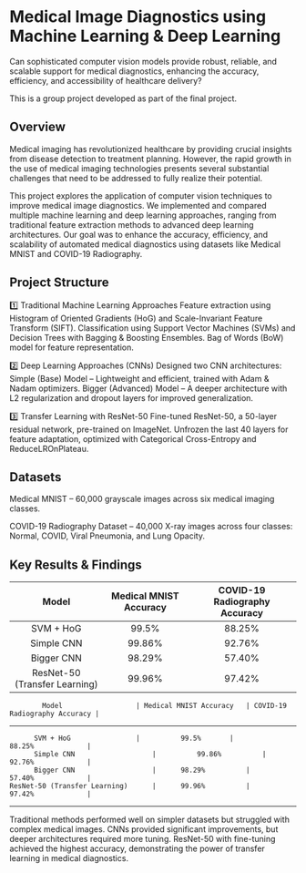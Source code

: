# Medical Image Diagnostics using Machine Learning & Deep Learning
Can sophisticated computer vision models provide robust, reliable, and scalable support for medical diagnostics, enhancing the accuracy, efficiency, and accessibility of healthcare delivery?

This is a group project developed as part of the final project.

## Overview
Medical imaging has revolutionized healthcare by providing crucial insights from disease detection to treatment planning. However, the rapid growth in the use of medical imaging technologies presents several substantial challenges that need to be addressed to fully realize their potential.

This project explores the application of computer vision techniques to improve medical image diagnostics. We implemented and compared multiple machine learning and deep learning approaches, ranging from traditional feature extraction methods to advanced deep learning architectures. Our goal was to enhance the accuracy, efficiency, and scalability of automated medical diagnostics using datasets like Medical MNIST and COVID-19 Radiography.

## Project Structure
1️⃣ Traditional Machine Learning Approaches
Feature extraction using Histogram of Oriented Gradients (HoG) and Scale-Invariant Feature Transform (SIFT).
Classification using Support Vector Machines (SVMs) and Decision Trees with Bagging & Boosting Ensembles.
Bag of Words (BoW) model for feature representation.

2️⃣ Deep Learning Approaches (CNNs)
Designed two CNN architectures:
Simple (Base) Model – Lightweight and efficient, trained with Adam & Nadam optimizers.
Bigger (Advanced) Model – A deeper architecture with L2 regularization and dropout layers for improved generalization.

3️⃣ Transfer Learning with ResNet-50
Fine-tuned ResNet-50, a 50-layer residual network, pre-trained on ImageNet.
Unfrozen the last 40 layers for feature adaptation, optimized with Categorical Cross-Entropy and ReduceLROnPlateau.

## Datasets
Medical MNIST – 60,000 grayscale images across six medical imaging classes.

COVID-19 Radiography Dataset – 40,000 X-ray images across four classes: Normal, COVID, Viral Pneumonia, and Lung Opacity.

## Key Results & Findings

| Model |  Medical MNIST Accuracy   | COVID-19 Radiography Accuracy  |
| :-----: | :---: | :---: |
| SVM + HoG | 99.5%   | 88.25%   |
| Simple CNN | 99.86%   | 92.76%   |
| Bigger CNN | 98.29%   | 57.40%   |
|  ResNet-50 (Transfer Learning) | 99.96%   | 97.42%   |

            Model	               | Medical MNIST Accuracy   | COVID-19 Radiography Accuracy |
-----------------------------------------------------------------------------------------------------
          SVM + HoG	               |          99.5%	      |            88.25%             |
          Simple CNN                   |          99.86%	      |            92.76%             |
          Bigger CNN                   |	  98.29%	      |            57.40%             |
    ResNet-50 (Transfer Learning)      |	  99.96%	      |            97.42%             |
-----------------------------------------------------------------------------------------------------

Traditional methods performed well on simpler datasets but struggled with complex medical images.
CNNs provided significant improvements, but deeper architectures required more tuning.
ResNet-50 with fine-tuning achieved the highest accuracy, demonstrating the power of transfer learning in medical diagnostics.


